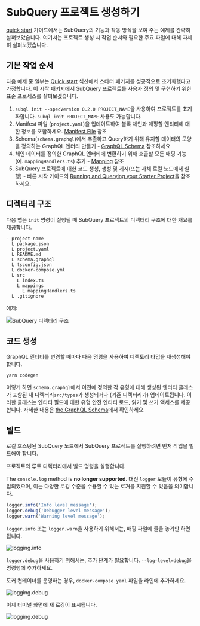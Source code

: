 # SubQuery 프로젝트 생성하기

[quick start](/quickstart/quickstart.md) 가이드에서는 SubQuery의 기능과 작동 방식을 보여 주는 예제를 간략히 살펴보았습니다. 여기서는 프로젝트 생성 시 작업 순서와 필요한 주요 파일에 대해 자세히 살펴보겠습니다.

## 기본 작업 순서

다음 예제 중 일부는 [Quick start](../quickstart/quickstart.md) 섹션에서 스타터 패키지를 성공적으로 초기화했다고 가정합니다. 이 시작 패키지에서 SubQuery 프로젝트를 사용자 정의 및 구현하기 위한 표준 프로세스를 살펴보겠습니다.

1. `subql init --specVersion 0.2.0 PROJECT_NAME`을 사용하여 프로젝트를 초기화합니다. `subql init PROJECT_NAME` 사용도 가능합니다.
2. Manifest 파일 (`project.yaml`)을 업데이트하여 블록 체인과 매핑할 엔티티에 대한 정보를 포함하세요. [Manifest File](./manifest.md) 참조
3. Schema(`schema.graphql`)에서 추출하고 Query하기 위해 유지할 데이터의 모양을 정의하는 GraphQL 엔터티 만들기 - [GraphQL Schema](./graphql.md) 참조하세요
4. 체인 데이터를 정의한 GraphQL 엔터티에 변환하기 위해 호출할 모든 매핑 기능(예. `mappingHandlers.ts`) 추가 - [Mapping](./mapping.md) 참조
5. SubQuery 프로젝트에 대한 코드 생성, 생성 및 게시(또는 자체 로컬 노드에서 실행) - 빠른 시작 가이드의 [Running and Querying your Starter Project](./quickstart.md#running-and-querying-your-starter-project)을 참조하세요.

## 디렉터리 구조

다음 맵은 `init` 명령이 실행될 때 SubQuery 프로젝트의 디렉터리 구조에 대한 개요를 제공합니다.

```
- project-name
  L package.json
  L project.yaml
  L README.md
  L schema.graphql
  L tsconfig.json
  L docker-compose.yml
  L src
    L index.ts
    L mappings
      L mappingHandlers.ts
  L .gitignore
```

예제:

![SubQuery 디렉터리 구조](/assets/img/subQuery_directory_stucture.png)

## 코드 생성

GraphQL 엔터티를 변경할 때마다 다음 명령을 사용하여 디렉토리 타입을 재생성해야 합니다.

```
yarn codegen
```

이렇게 하면 `schema.graphql`에서 이전에 정의한 각 유형에 대해 생성된 엔터티 클래스가 포함된 새 디렉터리`src/types`가 생성되거나 (기존 디렉터리가) 업데이트됩니다. 이러한 클래스는 엔티티 필드에 대한 유형 안전 엔티티 로드, 읽기 및 쓰기 액세스를 제공합니다. 자세한 내용은 [the GraphQL Schema](./graphql.md)에서 확인하세요.

## 빌드

로컬 호스팅된 SubQuery 노드에서 SubQuery 프로젝트를 실행하려면 먼저 작업을 빌드해야 합니다.

프로젝트의 루트 디렉터리에서 빌드 명령을 실행합니다.

<CodeGroup> The `console.log` method is **no longer supported**. 대신 `logger` 모듈이 유형에 주입되었으며, 이는 다양한 로깅 수준을 수용할 수 있는 로거를 지원할 수 있음을 의미합니다.

```typescript
logger.info('Info level message');
logger.debug('Debugger level message');
logger.warn('Warning level message');
```

`logger.info` 또는 `logger.warn`을 사용하기 위해서는, 매핑 파일에 줄을 놓기만 하면 됩니다.

![logging.info](/assets/img/logging_info.png)

`logger.debug`을 사용하기 위해서는, 추가 단계가 필요합니다. `--log-level=debug`을 명령행에 추가하세요.

도커 컨테이너를 운영하는 경우, `docker-compose.yaml` 파일을 라인에 추가하세요.

![logging.debug](/assets/img/logging_debug.png)

이제 터미널 화면에 새 로깅이 표시됩니다.

![logging.debug](/assets/img/subquery_logging.png)
